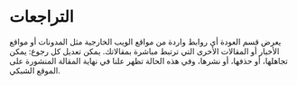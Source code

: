 # التراجعات



يعرض قسم العودة أي روابط واردة من مواقع الويب الخارجية مثل المدونات أو مواقع الأخبار أو المقالات الأخرى التي ترتبط مباشرة بمقالاتك. يمكن تعديل كل رجوع: يمكن تجاهلها، أو حذفها، أو نشرها، وفي هذه الحالة تظهر علنا في نهاية المقالة المنشورة على الموقع الشبكي.